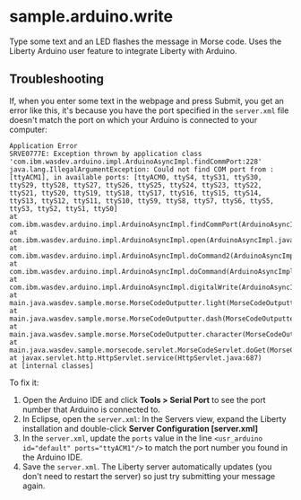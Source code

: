 # sample.arduino.write
Type some text and an LED flashes the message in Morse code. Uses the Liberty Arduino user feature to integrate Liberty with Arduino.


## Troubleshooting
If, when you enter some text in the webpage and press Submit, you get an error like this, it's because you have the port specified in the `server.xml` file doesn't match the port on which your Arduino is connected to your computer:

    Application Error
    SRVE0777E: Exception thrown by application class 'com.ibm.wasdev.arduino.impl.ArduinoAsyncImpl.findCommPort:228'
    java.lang.IllegalArgumentException: Could not find COM port from : [ttyACM1], in available ports: [ttyACM0, ttyS4, ttyS31, ttyS30, ttyS29, ttyS28, ttyS27, ttyS26, ttyS25, ttyS24, ttyS23, ttyS22, ttyS21, ttyS20, ttyS19, ttyS18, ttyS17, ttyS16, ttyS15, ttyS14, ttyS13, ttyS12, ttyS11, ttyS10, ttyS9, ttyS8, ttyS7, ttyS6, ttyS5, ttyS3, ttyS2, ttyS1, ttyS0]
    at com.ibm.wasdev.arduino.impl.ArduinoAsyncImpl.findCommPort(ArduinoAsyncImpl.java:228)
    at com.ibm.wasdev.arduino.impl.ArduinoAsyncImpl.open(ArduinoAsyncImpl.java:151)
    at com.ibm.wasdev.arduino.impl.ArduinoAsyncImpl.doCommand2(ArduinoAsyncImpl.java:547)
    at com.ibm.wasdev.arduino.impl.ArduinoAsyncImpl.doCommand(ArduinoAsyncImpl.java:535)
    at com.ibm.wasdev.arduino.impl.ArduinoAsyncImpl.digitalWrite(ArduinoAsyncImpl.java:260)
    at main.java.wasdev.sample.morse.MorseCodeOutputter.light(MorseCodeOutputter.java:150)
    at main.java.wasdev.sample.morse.MorseCodeOutputter.dash(MorseCodeOutputter.java:38)
    at main.java.wasdev.sample.morse.MorseCodeOutputter.character(MorseCodeOutputter.java:50)
    at main.java.wasdev.sample.morsecode.servlet.MorseCodeServlet.doGet(MorseCodeServlet.java:50)
    at javax.servlet.http.HttpServlet.service(HttpServlet.java:687)
    at [internal classes]

To fix it:

1. Open the Arduino IDE and click **Tools > Serial Port** to see the port number that Arduino is connected to.
2. In Eclipse, open the `server.xml`: In the Servers view, expand the Liberty installation and double-click **Server Configuration [server.xml]**
3. In the `server.xml`, update the `ports` value in the line `<usr_arduino id="default" ports="ttyACM1"/>` to match the port number you found in the Arduino IDE.
4. Save the `server.xml`. The Liberty server automatically updates (you don't need to restart the server) so just try submitting your message again.
